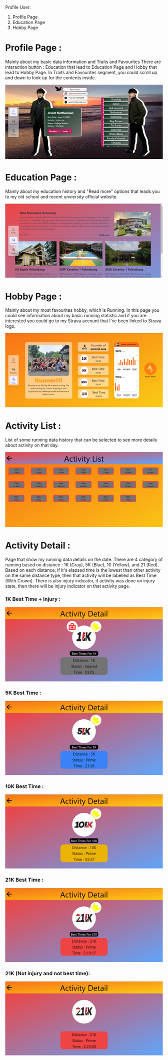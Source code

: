 Profile User:
1. Profile Page
2. Education Page
3. Hobby Page

<h1 class="text-gray-800 font-bold text-2xl my-2">Profile Page :</h1>
Mainly about my basic data information and Traits and Favourites
There are interaction button : Education that lead to Education Page and Hobby that lead to Hobby Page. In Traits and Favourites segment, you could scroll up and down to look up for the contents inside.

![ProfilePage](https://github.com/JeventJN/UserProfile/blob/main/public/Assets/ProfilePage.png)

<h1 class="text-gray-800 font-bold text-2xl my-2">Education Page :</h1>
Mainly about my education history and "Read more" options that leads you to my old school and recent unviersity official website.

![EducationPage](https://github.com/JeventJN/UserProfile/blob/main/public/Assets/EducationPage.png)

<h1 class="text-gray-800 font-bold text-2xl my-2">Hobby Page : </h1>
Mainly about my most favourites hobby, which is Running. In this page you could see information about my basic running statistic and if you are interested you could go to my Strava account that I've been linked to Strava logo.

![HobbyPage](https://github.com/JeventJN/UserProfile/blob/main/public/Assets/HobbyPage.png)

<h1 class="text-gray-800 font-bold text-2xl my-2">Activity List : </h1>
List of some running data history that can be selected to see more details about activity on that day.

![ActivityList](https://github.com/JeventJN/UserProfile/blob/main/public/Assets/AcitvityList.png)

<h1 class="text-gray-800 font-bold text-2xl my-2">Activity Detail : </h1>
Page that show my running data details on the date. There are 4 category of running based on distance : 1K (Gray), 5K (Blue), 10 (Yellow), and 21 (Red). Based on each distance, if it's elapsed time is the lowest than other activity on the same distance type, then that activity will be labelled as Best Time (With Crown). There is also injury indicator, if activity was done on injury state, then there will be injury indicator on that activity page.

<h3 class="text-gray-800 text-2xl my-2">1K Best Time + Injury : </h3>

![ActivityDetail1](https://github.com/JeventJN/UserProfile/blob/main/public/Assets/ActivityDetails1KPB.png)

<h3 class="text-gray-800 text-2xl my-2">5K Best Time : </h3>

![ActivityDetail2](https://github.com/JeventJN/UserProfile/blob/main/public/Assets/ActivityDetails5KPB.png)

<h3 class="text-gray-800 text-2xl my-2">10K Best Time : </h3>

![ActivityDetail3](https://github.com/JeventJN/UserProfile/blob/main/public/Assets/ActivityDetails10KPB.png)

<h3 class="text-gray-800 text-2xl my-2">21K Best Time : </h3>

![ActivityDetail4](https://github.com/JeventJN/UserProfile/blob/main/public/Assets/ActivityDetails21KPB.png)

<h3 class="text-gray-800 text-2xl my-2">21K (Not injury and not best time): </h3>

![ActivityDetail5](https://github.com/JeventJN/UserProfile/blob/main/public/Assets/ActivityDetails21K.png)

